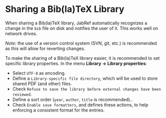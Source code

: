 # Sharing a Bib\(la\)TeX Library

When sharing a Bib\(la\)TeX library, JabRef automatically recognizes a change in the `bib` file on disk and notifies the user of it. This works well on network drives.

_Note:_ the use of a version control system \(SVN, git, etc.\) is recommended as this will allow for reverting changes.

To make the sharing of a Bib\(la\)TeX library easier, it is recommended to set specific library properties. In the menu **Library → Library properties**:

* Select `UTF-8` as encoding.
* Define a `Library-specific file directory`, which will be used to store shared PDF \(and other\) files.
* Check  `Refuse to save the library before external changes have been reviewed`.
* Define a sort order \(`year`, `author`, `title` is recommended\)..
* Check `Enable save formatters`, and defines these actions, to help enforcing a consistent format for the entries.

